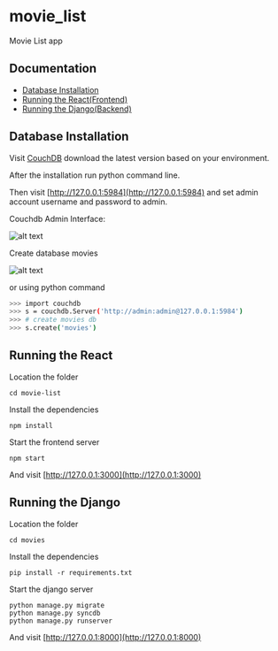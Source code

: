 # movie_list
Movie List app

Documentation
-------------
- [Database Installation](#database-installation)
- [Running the React(Frontend)](#running-the-react)
- [Running the Django(Backend)](#running-the-django)

Database Installation
------------

Visit [CouchDB](http://couchdb.apache.org/#download) download the latest version based on your environment.

After the installation run python command line.

Then visit [http://127.0.0.1:5984](http://127.0.0.1:5984) and set admin account username and password to admin.

Couchdb Admin Interface:

![alt text](https://www.1and1.com/cloud-community/fileadmin/community/Screenshots/Database/CouchDB/4_Steps_to_Improve_Your_CouchDB_Security/improve-couchdb-security-02.jpg)


Create database movies

![alt text](https://support.smartbear.com/readyapi/docs/_images/testing/integrations/couchdb-add-database.png)

or using python command

```bash
>>> import couchdb
>>> s = couchdb.Server('http://admin:admin@127.0.0.1:5984')
>>> # create movies db
>>> s.create('movies')
```

Running the React
------------

Location the folder

```
cd movie-list
```

Install the dependencies

```
npm install
```


Start the frontend server

```
npm start
```

And visit [http://127.0.0.1:3000](http://127.0.0.1:3000)

Running the Django
------------

Location the folder

```
cd movies
```

Install the dependencies

```
pip install -r requirements.txt
```


Start the django server

```
python manage.py migrate
python manage.py syncdb
python manage.py runserver
```

And visit [http://127.0.0.1:8000](http://127.0.0.1:8000)
